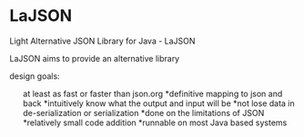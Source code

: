 # LaJSON
Light Alternative JSON Library for Java - LaJSON


LaJSON aims to provide an alternative library

design goals:
<ul>
<il>at least as fast or faster than json.org</il>
<il>*definitive mapping to json and back</il>
<il>*intuitively know what the output and input will be</il>
<il>*not lose data in de-serialization or serialization</il>
<il>*done on the limitations of JSON</il>
<il>*relatively small code addition</il>
<il>*runnable on most Java based systems</il>
</ul>

